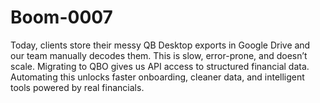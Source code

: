 # Boom-0007
Today, clients store their messy QB Desktop exports in Google Drive and our team manually decodes them. This is slow, error-prone, and doesn’t scale. Migrating to QBO gives us API access to structured financial data. Automating this unlocks faster onboarding, cleaner data, and intelligent tools powered by real financials.
